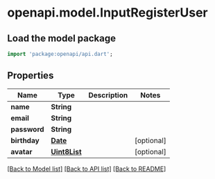 # openapi.model.InputRegisterUser

## Load the model package
```dart
import 'package:openapi/api.dart';
```

## Properties
Name | Type | Description | Notes
------------ | ------------- | ------------- | -------------
**name** | **String** |  | 
**email** | **String** |  | 
**password** | **String** |  | 
**birthday** | [**Date**](Date.md) |  | [optional] 
**avatar** | [**Uint8List**](Uint8List.md) |  | [optional] 

[[Back to Model list]](../README.md#documentation-for-models) [[Back to API list]](../README.md#documentation-for-api-endpoints) [[Back to README]](../README.md)


